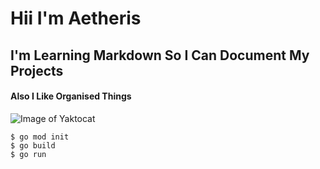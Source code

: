 # Hii I'm Aetheris
## I'm Learning Markdown So I Can Document My Projects
#### Also I Like Organised Things
![Image of Yaktocat](https://octodex.github.com/images/yaktocat.png)

```
$ go mod init
$ go build
$ go run
```
